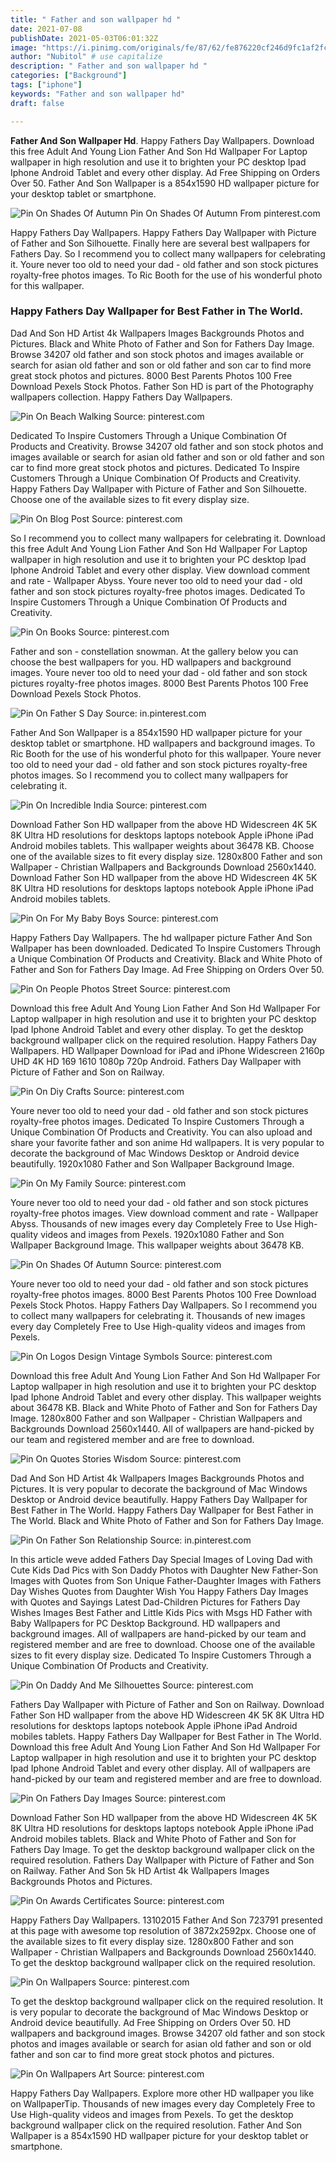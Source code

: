 ```yaml
---
title: " Father and son wallpaper hd "
date: 2021-07-08
publishDate: 2021-05-03T06:01:32Z
image: "https://i.pinimg.com/originals/fe/87/62/fe876220cf246d9fc1af2fce9bb6b798.jpg"
author: "Nubitol" # use capitalize
description: " Father and son wallpaper hd "
categories: ["Background"]
tags: ["iphone"]
keywords: "Father and son wallpaper hd"
draft: false

---
```



**Father And Son Wallpaper Hd**. Happy Fathers Day Wallpapers. Download this free Adult And Young Lion Father And Son Hd Wallpaper For Laptop wallpaper in high resolution and use it to brighten your PC desktop Ipad Iphone Android Tablet and every other display. Ad Free Shipping on Orders Over 50. Father And Son Wallpaper is a 854x1590 HD wallpaper picture for your desktop tablet or smartphone.

![Pin On Shades Of Autumn](https://i.pinimg.com/originals/d2/3b/cf/d23bcfd826e819946779c36271bd67de.jpg "Pin On Shades Of Autumn")
Pin On Shades Of Autumn From pinterest.com


Happy Fathers Day Wallpapers. Happy Fathers Day Wallpaper with Picture of Father and Son Silhouette. Finally here are several best wallpapers for Fathers Day. So I recommend you to collect many wallpapers for celebrating it. Youre never too old to need your dad - old father and son stock pictures royalty-free photos images. To Ric Booth for the use of his wonderful photo for this wallpaper.

### Happy Fathers Day Wallpaper for Best Father in The World.

Dad And Son HD Artist 4k Wallpapers Images Backgrounds Photos and Pictures. Black and White Photo of Father and Son for Fathers Day Image. Browse 34207 old father and son stock photos and images available or search for asian old father and son or old father and son car to find more great stock photos and pictures. 8000 Best Parents Photos 100 Free Download Pexels Stock Photos. Father Son HD is part of the Photography wallpapers collection. Happy Fathers Day Wallpapers.


![Pin On Beach Walking](https://i.pinimg.com/originals/65/25/90/652590093d995160be08fcaaa676f327.jpg "Pin On Beach Walking")
Source: pinterest.com

Dedicated To Inspire Customers Through a Unique Combination Of Products and Creativity. Browse 34207 old father and son stock photos and images available or search for asian old father and son or old father and son car to find more great stock photos and pictures. Dedicated To Inspire Customers Through a Unique Combination Of Products and Creativity. Happy Fathers Day Wallpaper with Picture of Father and Son Silhouette. Choose one of the available sizes to fit every display size.

![Pin On Blog Post](https://i.pinimg.com/originals/ab/e6/69/abe6698a1ebda20f8d96765a6b4b03b1.jpg "Pin On Blog Post")
Source: pinterest.com

So I recommend you to collect many wallpapers for celebrating it. Download this free Adult And Young Lion Father And Son Hd Wallpaper For Laptop wallpaper in high resolution and use it to brighten your PC desktop Ipad Iphone Android Tablet and every other display. View download comment and rate - Wallpaper Abyss. Youre never too old to need your dad - old father and son stock pictures royalty-free photos images. Dedicated To Inspire Customers Through a Unique Combination Of Products and Creativity.

![Pin On Books](https://i.pinimg.com/originals/eb/d9/0a/ebd90a7e2a9c5cae5db301590b18316a.jpg "Pin On Books")
Source: pinterest.com

Father and son - constellation snowman. At the gallery below you can choose the best wallpapers for you. HD wallpapers and background images. Youre never too old to need your dad - old father and son stock pictures royalty-free photos images. 8000 Best Parents Photos 100 Free Download Pexels Stock Photos.

![Pin On Father S Day](https://i.pinimg.com/originals/0a/39/80/0a3980348b0c4686a9330bfcbf57866b.jpg "Pin On Father S Day")
Source: in.pinterest.com

Father And Son Wallpaper is a 854x1590 HD wallpaper picture for your desktop tablet or smartphone. HD wallpapers and background images. To Ric Booth for the use of his wonderful photo for this wallpaper. Youre never too old to need your dad - old father and son stock pictures royalty-free photos images. So I recommend you to collect many wallpapers for celebrating it.

![Pin On Incredible India](https://i.pinimg.com/originals/e1/34/f5/e134f58e3b576f14f5d4e257f163f054.jpg "Pin On Incredible India")
Source: pinterest.com

Download Father Son HD wallpaper from the above HD Widescreen 4K 5K 8K Ultra HD resolutions for desktops laptops notebook Apple iPhone iPad Android mobiles tablets. This wallpaper weights about 36478 KB. Choose one of the available sizes to fit every display size. 1280x800 Father and son Wallpaper - Christian Wallpapers and Backgrounds Download 2560x1440. Download Father Son HD wallpaper from the above HD Widescreen 4K 5K 8K Ultra HD resolutions for desktops laptops notebook Apple iPhone iPad Android mobiles tablets.

![Pin On For My Baby Boys](https://i.pinimg.com/originals/51/f3/a3/51f3a3bd654638d7254e5c8229c539d6.jpg "Pin On For My Baby Boys")
Source: pinterest.com

Happy Fathers Day Wallpapers. The hd wallpaper picture Father And Son Wallpaper has been downloaded. Dedicated To Inspire Customers Through a Unique Combination Of Products and Creativity. Black and White Photo of Father and Son for Fathers Day Image. Ad Free Shipping on Orders Over 50.

![Pin On People Photos Street](https://i.pinimg.com/736x/4d/fa/31/4dfa31de22f542ea54fa18183a7bd7da.jpg "Pin On People Photos Street")
Source: pinterest.com

Download this free Adult And Young Lion Father And Son Hd Wallpaper For Laptop wallpaper in high resolution and use it to brighten your PC desktop Ipad Iphone Android Tablet and every other display. To get the desktop background wallpaper click on the required resolution. Happy Fathers Day Wallpapers. HD Wallpaper Download for iPad and iPhone Widescreen 2160p UHD 4K HD 169 1610 1080p 720p Android. Fathers Day Wallpaper with Picture of Father and Son on Railway.

![Pin On Diy Crafts](https://i.pinimg.com/originals/54/c4/ce/54c4ce9ea25e42e4c0cd28e8153278c6.jpg "Pin On Diy Crafts")
Source: pinterest.com

Youre never too old to need your dad - old father and son stock pictures royalty-free photos images. Dedicated To Inspire Customers Through a Unique Combination Of Products and Creativity. You can also upload and share your favorite father and son anime Hd wallpapers. It is very popular to decorate the background of Mac Windows Desktop or Android device beautifully. 1920x1080 Father and Son Wallpaper Background Image.

![Pin On My Family](https://i.pinimg.com/736x/ca/64/3b/ca643bbe51a39e0a40da9328b6531f8b.jpg "Pin On My Family")
Source: pinterest.com

Youre never too old to need your dad - old father and son stock pictures royalty-free photos images. View download comment and rate - Wallpaper Abyss. Thousands of new images every day Completely Free to Use High-quality videos and images from Pexels. 1920x1080 Father and Son Wallpaper Background Image. This wallpaper weights about 36478 KB.

![Pin On Shades Of Autumn](https://i.pinimg.com/originals/d2/3b/cf/d23bcfd826e819946779c36271bd67de.jpg "Pin On Shades Of Autumn")
Source: pinterest.com

Youre never too old to need your dad - old father and son stock pictures royalty-free photos images. 8000 Best Parents Photos 100 Free Download Pexels Stock Photos. Happy Fathers Day Wallpapers. So I recommend you to collect many wallpapers for celebrating it. Thousands of new images every day Completely Free to Use High-quality videos and images from Pexels.

![Pin On Logos Design Vintage Symbols](https://i.pinimg.com/originals/62/0b/e4/620be448a1c8a4eed5d6ca87d2d593b5.jpg "Pin On Logos Design Vintage Symbols")
Source: pinterest.com

Download this free Adult And Young Lion Father And Son Hd Wallpaper For Laptop wallpaper in high resolution and use it to brighten your PC desktop Ipad Iphone Android Tablet and every other display. This wallpaper weights about 36478 KB. Black and White Photo of Father and Son for Fathers Day Image. 1280x800 Father and son Wallpaper - Christian Wallpapers and Backgrounds Download 2560x1440. All of wallpapers are hand-picked by our team and registered member and are free to download.

![Pin On Quotes Stories Wisdom](https://i.pinimg.com/474x/ba/e3/12/bae3125830f92e1d4c4dca80c99570c6.jpg "Pin On Quotes Stories Wisdom")
Source: pinterest.com

Dad And Son HD Artist 4k Wallpapers Images Backgrounds Photos and Pictures. It is very popular to decorate the background of Mac Windows Desktop or Android device beautifully. Happy Fathers Day Wallpaper for Best Father in The World. Happy Fathers Day Wallpaper for Best Father in The World. Black and White Photo of Father and Son for Fathers Day Image.

![Pin On Father Son Relationship](https://i.pinimg.com/originals/35/fb/68/35fb6876d14af711aba22676df70140c.jpg "Pin On Father Son Relationship")
Source: in.pinterest.com

In this article weve added Fathers Day Special Images of Loving Dad with Cute Kids Dad Pics with Son Daddy Photos with Daughter New Father-Son Images with Quotes from Son Unique Father-Daughter Images with Fathers Day Wishes Quotes from Daughter Wish You Happy Fathers Day Images with Quotes and Sayings Latest Dad-Children Pictures for Fathers Day Wishes Images Best Father and Little Kids Pics with Msgs HD Father with Baby Wallpapers for PC Desktop Background. HD wallpapers and background images. All of wallpapers are hand-picked by our team and registered member and are free to download. Choose one of the available sizes to fit every display size. Dedicated To Inspire Customers Through a Unique Combination Of Products and Creativity.

![Pin On Daddy And Me Silhouettes](https://i.pinimg.com/originals/d9/b7/da/d9b7da11b43cb02ce44c2cbd4efa5e30.jpg "Pin On Daddy And Me Silhouettes")
Source: pinterest.com

Fathers Day Wallpaper with Picture of Father and Son on Railway. Download Father Son HD wallpaper from the above HD Widescreen 4K 5K 8K Ultra HD resolutions for desktops laptops notebook Apple iPhone iPad Android mobiles tablets. Happy Fathers Day Wallpaper for Best Father in The World. Download this free Adult And Young Lion Father And Son Hd Wallpaper For Laptop wallpaper in high resolution and use it to brighten your PC desktop Ipad Iphone Android Tablet and every other display. All of wallpapers are hand-picked by our team and registered member and are free to download.

![Pin On Fathers Day Images](https://i.pinimg.com/originals/4b/a8/51/4ba851b60a8a8d7071258d775513d7af.jpg "Pin On Fathers Day Images")
Source: pinterest.com

Download Father Son HD wallpaper from the above HD Widescreen 4K 5K 8K Ultra HD resolutions for desktops laptops notebook Apple iPhone iPad Android mobiles tablets. Black and White Photo of Father and Son for Fathers Day Image. To get the desktop background wallpaper click on the required resolution. Fathers Day Wallpaper with Picture of Father and Son on Railway. Father And Son 5k HD Artist 4k Wallpapers Images Backgrounds Photos and Pictures.

![Pin On Awards Certificates](https://i.pinimg.com/736x/b6/b9/63/b6b9638f6f781894a3d04bd7c2dab311.jpg "Pin On Awards Certificates")
Source: pinterest.com

Happy Fathers Day Wallpapers. 13102015 Father And Son 723791 presented at this page with awesome top resolution of 3872x2592px. Choose one of the available sizes to fit every display size. 1280x800 Father and son Wallpaper - Christian Wallpapers and Backgrounds Download 2560x1440. To get the desktop background wallpaper click on the required resolution.

![Pin On Wallpapers](https://i.pinimg.com/originals/89/79/ca/8979cadc25f2b756d32c49f1204f80e4.jpg "Pin On Wallpapers")
Source: pinterest.com

To get the desktop background wallpaper click on the required resolution. It is very popular to decorate the background of Mac Windows Desktop or Android device beautifully. Ad Free Shipping on Orders Over 50. HD wallpapers and background images. Browse 34207 old father and son stock photos and images available or search for asian old father and son or old father and son car to find more great stock photos and pictures.

![Pin On Wallpapers Art](https://i.pinimg.com/originals/fe/87/62/fe876220cf246d9fc1af2fce9bb6b798.jpg "Pin On Wallpapers Art")
Source: pinterest.com

Happy Fathers Day Wallpapers. Explore more other HD wallpaper you like on WallpaperTip. Thousands of new images every day Completely Free to Use High-quality videos and images from Pexels. To get the desktop background wallpaper click on the required resolution. Father And Son Wallpaper is a 854x1590 HD wallpaper picture for your desktop tablet or smartphone.

